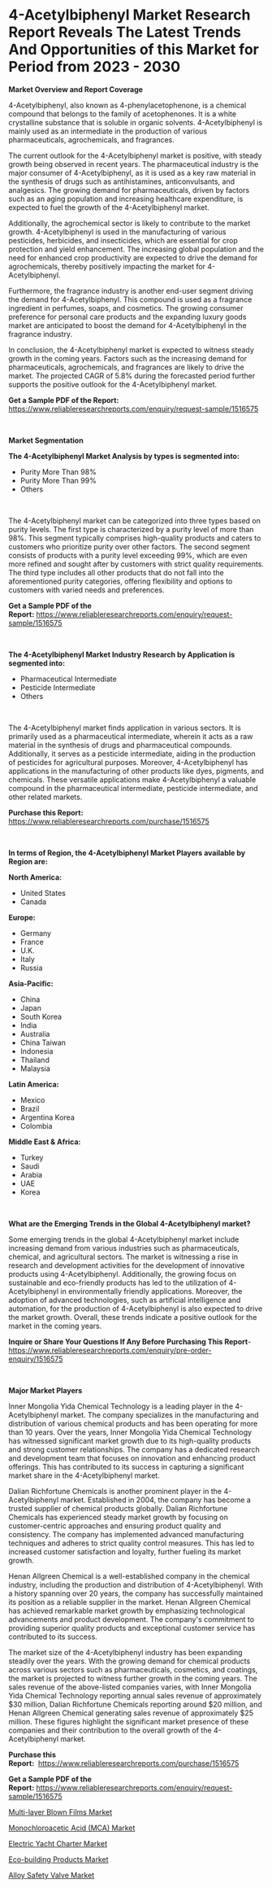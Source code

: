 <p><h1>4-Acetylbiphenyl Market Research Report Reveals The Latest Trends And Opportunities of this Market for Period from 2023 - 2030</h1></p><p><strong>Market Overview and Report Coverage</strong></p>
<p><p>4-Acetylbiphenyl, also known as 4-phenylacetophenone, is a chemical compound that belongs to the family of acetophenones. It is a white crystalline substance that is soluble in organic solvents. 4-Acetylbiphenyl is mainly used as an intermediate in the production of various pharmaceuticals, agrochemicals, and fragrances.</p><p>The current outlook for the 4-Acetylbiphenyl market is positive, with steady growth being observed in recent years. The pharmaceutical industry is the major consumer of 4-Acetylbiphenyl, as it is used as a key raw material in the synthesis of drugs such as antihistamines, anticonvulsants, and analgesics. The growing demand for pharmaceuticals, driven by factors such as an aging population and increasing healthcare expenditure, is expected to fuel the growth of the 4-Acetylbiphenyl market.</p><p>Additionally, the agrochemical sector is likely to contribute to the market growth. 4-Acetylbiphenyl is used in the manufacturing of various pesticides, herbicides, and insecticides, which are essential for crop protection and yield enhancement. The increasing global population and the need for enhanced crop productivity are expected to drive the demand for agrochemicals, thereby positively impacting the market for 4-Acetylbiphenyl.</p><p>Furthermore, the fragrance industry is another end-user segment driving the demand for 4-Acetylbiphenyl. This compound is used as a fragrance ingredient in perfumes, soaps, and cosmetics. The growing consumer preference for personal care products and the expanding luxury goods market are anticipated to boost the demand for 4-Acetylbiphenyl in the fragrance industry.</p><p>In conclusion, the 4-Acetylbiphenyl market is expected to witness steady growth in the coming years. Factors such as the increasing demand for pharmaceuticals, agrochemicals, and fragrances are likely to drive the market. The projected CAGR of 5.8% during the forecasted period further supports the positive outlook for the 4-Acetylbiphenyl market.</p></p>
<p><strong>Get a Sample PDF of the Report:</strong> <a href="https://www.reliableresearchreports.com/enquiry/request-sample/1516575">https://www.reliableresearchreports.com/enquiry/request-sample/1516575</a></p>
<p>&nbsp;</p>
<p><strong>Market Segmentation</strong></p>
<p><strong>The 4-Acetylbiphenyl Market Analysis by types is segmented into:</strong></p>
<p><ul><li>Purity More Than 98%</li><li>Purity More Than 99%</li><li>Others</li></ul></p>
<p>&nbsp;</p>
<p><p>The 4-Acetylbiphenyl market can be categorized into three types based on purity levels. The first type is characterized by a purity level of more than 98%. This segment typically comprises high-quality products and caters to customers who prioritize purity over other factors. The second segment consists of products with a purity level exceeding 99%, which are even more refined and sought after by customers with strict quality requirements. The third type includes all other products that do not fall into the aforementioned purity categories, offering flexibility and options to customers with varied needs and preferences.</p></p>
<p><strong>Get a Sample PDF of the Report:</strong>&nbsp;<a href="https://www.reliableresearchreports.com/enquiry/request-sample/1516575">https://www.reliableresearchreports.com/enquiry/request-sample/1516575</a></p>
<p>&nbsp;</p>
<p><strong>The 4-Acetylbiphenyl Market Industry Research by Application is segmented into:</strong></p>
<p><ul><li>Pharmaceutical Intermediate</li><li>Pesticide Intermediate</li><li>Others</li></ul></p>
<p>&nbsp;</p>
<p><p>The 4-Acetylbiphenyl market finds application in various sectors. It is primarily used as a pharmaceutical intermediate, wherein it acts as a raw material in the synthesis of drugs and pharmaceutical compounds. Additionally, it serves as a pesticide intermediate, aiding in the production of pesticides for agricultural purposes. Moreover, 4-Acetylbiphenyl has applications in the manufacturing of other products like dyes, pigments, and chemicals. These versatile applications make 4-Acetylbiphenyl a valuable compound in the pharmaceutical intermediate, pesticide intermediate, and other related markets.</p></p>
<p><strong>Purchase this Report:</strong>&nbsp; <a href="https://www.reliableresearchreports.com/purchase/1516575">https://www.reliableresearchreports.com/purchase/1516575</a></p>
<p>&nbsp;</p>
<p><strong>In terms of Region, the 4-Acetylbiphenyl Market Players available by Region are:</strong></p>
<p>
    <p> <strong> North America: </strong>
        <ul>
            <li>United States</li>
            <li>Canada</li>
        </ul>
        </p> 
    <p> <strong> Europe: </strong>
        <ul>
            <li>Germany</li>
            <li>France</li>
            <li>U.K.</li>
            <li>Italy</li>
            <li>Russia</li>
        </ul>
        </p> 
    <p> <strong> Asia-Pacific: </strong>
        <ul>
            <li>China</li>
            <li>Japan</li>
            <li>South Korea</li>
            <li>India</li>
            <li>Australia</li>
            <li>China Taiwan</li>
            <li>Indonesia</li>
            <li>Thailand</li>
            <li>Malaysia</li>
        </ul>
        </p> 
    <p> <strong> Latin America: </strong>
        <ul>
            <li>Mexico</li>
            <li>Brazil</li>
            <li>Argentina Korea</li>
            <li>Colombia</li>
        </ul>
        </p> 
    <p> <strong> Middle East & Africa: </strong>
        <ul>
            <li>Turkey</li>
            <li>Saudi</li>
            <li>Arabia</li>
            <li>UAE</li>
            <li>Korea</li>
        </ul>
    </p>
    </p>
<p>&nbsp;</p>
<p><strong>What are the Emerging Trends in the Global 4-Acetylbiphenyl market?</strong></p>
<p><p>Some emerging trends in the global 4-Acetylbiphenyl market include increasing demand from various industries such as pharmaceuticals, chemical, and agricultural sectors. The market is witnessing a rise in research and development activities for the development of innovative products using 4-Acetylbiphenyl. Additionally, the growing focus on sustainable and eco-friendly products has led to the utilization of 4-Acetylbiphenyl in environmentally friendly applications. Moreover, the adoption of advanced technologies, such as artificial intelligence and automation, for the production of 4-Acetylbiphenyl is also expected to drive the market growth. Overall, these trends indicate a positive outlook for the market in the coming years.</p></p>
<p><strong>Inquire or Share Your Questions If Any Before Purchasing This Report</strong>- <a href="https://www.reliableresearchreports.com/enquiry/pre-order-enquiry/1516575">https://www.reliableresearchreports.com/enquiry/pre-order-enquiry/1516575</a></p>
<p>&nbsp;</p>
<p><strong>Major Market Players</strong></p>
<p><p>Inner Mongolia Yida Chemical Technology is a leading player in the 4-Acetylbiphenyl market. The company specializes in the manufacturing and distribution of various chemical products and has been operating for more than 10 years. Over the years, Inner Mongolia Yida Chemical Technology has witnessed significant market growth due to its high-quality products and strong customer relationships. The company has a dedicated research and development team that focuses on innovation and enhancing product offerings. This has contributed to its success in capturing a significant market share in the 4-Acetylbiphenyl market.</p><p>Dalian Richfortune Chemicals is another prominent player in the 4-Acetylbiphenyl market. Established in 2004, the company has become a trusted supplier of chemical products globally. Dalian Richfortune Chemicals has experienced steady market growth by focusing on customer-centric approaches and ensuring product quality and consistency. The company has implemented advanced manufacturing techniques and adheres to strict quality control measures. This has led to increased customer satisfaction and loyalty, further fueling its market growth.</p><p>Henan Allgreen Chemical is a well-established company in the chemical industry, including the production and distribution of 4-Acetylbiphenyl. With a history spanning over 20 years, the company has successfully maintained its position as a reliable supplier in the market. Henan Allgreen Chemical has achieved remarkable market growth by emphasizing technological advancements and product development. The company's commitment to providing superior quality products and exceptional customer service has contributed to its success.</p><p>The market size of the 4-Acetylbiphenyl industry has been expanding steadily over the years. With the growing demand for chemical products across various sectors such as pharmaceuticals, cosmetics, and coatings, the market is projected to witness further growth in the coming years. The sales revenue of the above-listed companies varies, with Inner Mongolia Yida Chemical Technology reporting annual sales revenue of approximately $30 million, Dalian Richfortune Chemicals reporting around $20 million, and Henan Allgreen Chemical generating sales revenue of approximately $25 million. These figures highlight the significant market presence of these companies and their contribution to the overall growth of the 4-Acetylbiphenyl market.</p></p>
<p><strong>Purchase this Report:</strong>&nbsp;&nbsp;<a href="https://www.reliableresearchreports.com/purchase/1516575">https://www.reliableresearchreports.com/purchase/1516575</a></p>
<p></p>
<p><strong>Get a Sample PDF of the Report:</strong>&nbsp;<a href="https://www.reliableresearchreports.com/enquiry/request-sample/1516575">https://www.reliableresearchreports.com/enquiry/request-sample/1516575</a></p>
<p><p><a href="https://medium.com/@colinom786578/multi-layer-blown-films-market-report-reveals-the-latest-trends-and-growth-opportunities-of-this-9a3112714a89">Multi-layer Blown Films Market</a></p><p><a href="https://medium.com/@bradomar67436/monochloroacetic-acid-mca-market-focuses-on-market-share-size-and-projected-forecast-till-2030-1169e90d391c">Monochloroacetic Acid (MCA) Market</a></p><p><a href="https://github.com/grishafomin4852/Market-Research-Report-List-1/blob/main/electric-yacht-charter-market.md">Electric Yacht Charter Market</a></p><p><a href="https://medium.com/@sandramurphy56/eco-building-products-market-share-evolution-and-market-growth-trends-2023-2030-856aa470fa01">Eco-building Products Market</a></p><p><a href="https://github.com/abbypearson7765/Market-Research-Report-List-1/blob/main/alloy-safety-valve-market.md">Alloy Safety Valve Market</a></p></p>